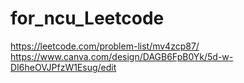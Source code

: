 # for_ncu_Leetcode

https://leetcode.com/problem-list/mv4zcp87/
https://www.canva.com/design/DAGB6FpB0Yk/5d-w-DI6heOVJPfzW1Esug/edit
